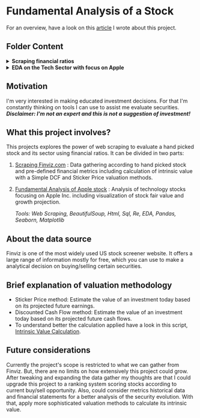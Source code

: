 # Fundamental Analysis of a Stock
For an overview, have a look on this [article](https://medium.com/@juin_48458/scraping-finviz-getting-financial-ratios-with-python-and-applying-valuation-methods-655710a024fe) I wrote about this project.

## Folder Content

<details><summary><strong>Scraping financial ratios</strong></summary> 

- [Finviz Scraper](https://github.com/jjuinni/Portfolio/blob/master/Fundamental%20Analysis%20of%20a%20Stock/Scraping%20financial%20ratios/finviz_scraper_run.py) : Scrapes financial ratios from website, calculates fair values and store in database
- [Data Cleaning and Intrinsic Value Calculation](https://github.com/jjuinni/Portfolio/blob/master/Fundamental%20Analysis%20of%20a%20Stock/Scraping%20financial%20ratios/finviz_scraper_intrinsicvalue.py) : Contains scraped data cleaning method and intrinsic value calculation methodology
- [Finviz Parser](https://github.com/jjuinni/Portfolio/blob/master/Fundamental%20Analysis%20of%20a%20Stock/Scraping%20financial%20ratios/finviz_scraper.py) : Contains scraper code
- [Analysis Visualization](https://github.com/jjuinni/Portfolio/blob/master/Fundamental%20Analysis%20of%20a%20Stock/Scraping%20financial%20ratios/data_viz.py) : Contains graph functions and method used on [stock analysis](https://github.com/jjuinni/Portfolio/blob/master/Fundamental%20Analysis%20of%20a%20Stock/fundamental_analysis_of_apple.ipynb).
- Database used: .sqlite files
</details>

<details><summary><strong>EDA on the Tech Sector with focus on Apple</strong></summary> 

- [Fundamental Analysis of Apple stock](https://github.com/jjuinni/Portfolio/blob/master/Fundamental%20Analysis%20of%20a%20Stock/fundamental_analysis_of_apple.ipynb)
</details>

## Motivation
I'm very interested in making educated investment decisions. For that I'm constantly thinking on tools I can use to assist me evaluate securities.  
**_Disclaimer: I'm not an expert and this is not a suggestion of investment!_**

## What this project involves?
This projects explores the power of web scraping to evaluate a hand picked stock and its sector using financial ratios.
It can be divided in two parts:
1. [Scraping Finviz.com](https://github.com/jjuinni/Portfolio/blob/master/Fundamental%20Analysis%20of%20a%20Stock/Scraping%20financial%20ratios/finviz_scraper_run.py) : Data gathering according to hand picked stock and pre-defined financial metrics including calculation of intrinsic value with a Simple DCF and Sticker Price valuation methods.
2. [Fundamental Analysis of Apple stock](https://github.com/jjuinni/Portfolio/blob/master/Fundamental%20Analysis%20of%20a%20Stock/fundamental_analysis_of_apple.ipynb) : Analysis of technology stocks focusing on Apple Inc. including visualization of stock fair value and growth projection.

	_Tools: Web Scraping, BeautifulSoup, Html, Sql, Re, EDA, Pandas, Seaborn, Matplotlib_

## About the data source
Finviz is one of the most widely used US stock screener website. It offers a large range of information mostly for free, which you can use to make a analytical decision on buying/selling certain securities.

## Brief explanation of valuation methodology
- Sticker Price method: Estimate the value of an investment today based on its projected future earnings.
- Discounted Cash Flow method: Estimate the value of an investment today based on its projected future cash flows. 
- To understand better the calculation applied have a look in this script, [Intrinsic Value Calculation](https://github.com/jjuinni/Portfolio/blob/master/Fundamental%20Analysis%20of%20a%20Stock/Scraping%20financial%20ratios/finviz_scraper_intrinsicvalue.py).


## Future considerations
Currently the project's scope is restricted to what we can gather from Finviz. But, there are no limits on how extensively this project could grow. <br>
After tweaking and expanding the data gather my thoughts are that I could upgrade this project to a ranking system scoring stocks according to current buy/sell opportunity. Also, could consider metrics historical data and financial statements for a better analysis of the security evolution. With that, apply more sophisticated valuation methods to calculate its intrinsic value.

